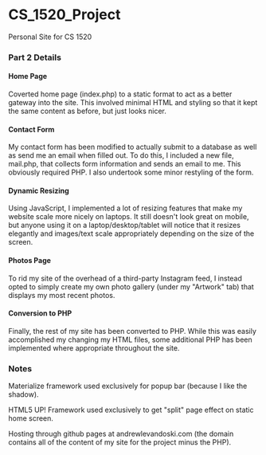 # CS_1520_Project
Personal Site for CS 1520

### Part 2 Details
#### Home Page
Coverted home page (index.php) to a static format to act as a better gateway into the site. This involved minimal HTML and styling so that it kept the same content as before, but just looks nicer.

#### Contact Form
My contact form has been modified to actually submit to a database as well as send me an email when filled out. To do this, I included a new file, mail.php, that collects form information and sends an email to me. This obviously required PHP. I also undertook some minor restyling of the form.

#### Dynamic Resizing
Using JavaScript, I implemented a lot of resizing features that make my website scale more nicely on laptops. It still doesn't look great on mobile, but anyone using it on a laptop/desktop/tablet will notice that it resizes elegantly and images/text scale appropriately depending on the size of the screen. 

#### Photos Page
To rid my site of the overhead of a third-party Instagram feed, I instead opted to simply create my own photo gallery (under my "Artwork" tab) that displays my most recent photos. 

#### Conversion to PHP
Finally, the rest of my site has been converted to PHP. While this was easily accomplished my changing my HTML files, some additional PHP has been implemented where appropriate throughout the site. 

### Notes
Materialize framework used exclusively for popup bar (because I like the shadow).

HTML5 UP! Framework used exclusively to get "split" page effect on static home screen.

Hosting through github pages at andrewlevandoski.com (the domain contains all of the content of my site for the project minus the PHP).
